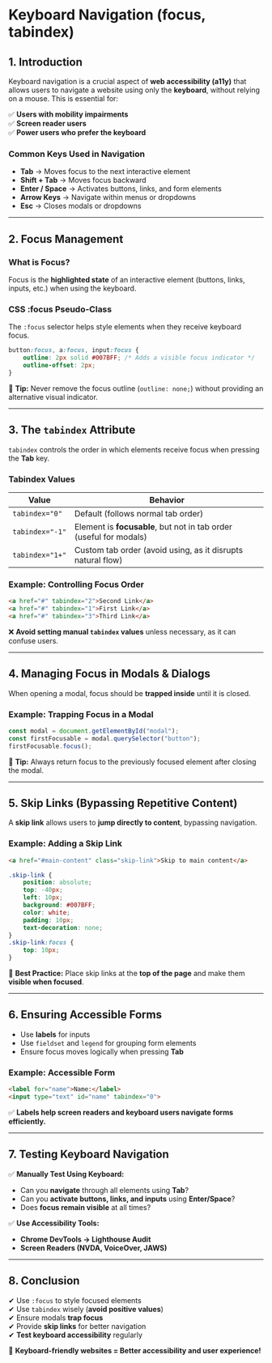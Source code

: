 # **Keyboard Navigation (focus, tabindex)**  

## **1. Introduction**  
Keyboard navigation is a crucial aspect of **web accessibility (a11y)** that allows users to navigate a website using only the **keyboard**, without relying on a mouse. This is essential for:  

✅ **Users with mobility impairments**  
✅ **Screen reader users**  
✅ **Power users who prefer the keyboard**  

### **Common Keys Used in Navigation**  
- **Tab** → Moves focus to the next interactive element  
- **Shift + Tab** → Moves focus backward  
- **Enter / Space** → Activates buttons, links, and form elements  
- **Arrow Keys** → Navigate within menus or dropdowns  
- **Esc** → Closes modals or dropdowns  

---

## **2. Focus Management**  
### **What is Focus?**  
Focus is the **highlighted state** of an interactive element (buttons, links, inputs, etc.) when using the keyboard.  

### **CSS :focus Pseudo-Class**  
The `:focus` selector helps style elements when they receive keyboard focus.  

```css
button:focus, a:focus, input:focus {
    outline: 2px solid #007BFF; /* Adds a visible focus indicator */
    outline-offset: 2px;
}
```
📌 **Tip:** Never remove the focus outline (`outline: none;`) without providing an alternative visual indicator.

---

## **3. The `tabindex` Attribute**  
`tabindex` controls the order in which elements receive focus when pressing the **Tab** key.  

### **Tabindex Values**  
| Value | Behavior |
|--------|-----------------------------------------------------|
| `tabindex="0"` | Default (follows normal tab order) |
| `tabindex="-1"` | Element is **focusable**, but not in tab order (useful for modals) |
| `tabindex="1+"` | Custom tab order (avoid using, as it disrupts natural flow) |

### **Example: Controlling Focus Order**  
```html
<a href="#" tabindex="2">Second Link</a>
<a href="#" tabindex="1">First Link</a>
<a href="#" tabindex="3">Third Link</a>
```
❌ **Avoid setting manual `tabindex` values** unless necessary, as it can confuse users.  

---

## **4. Managing Focus in Modals & Dialogs**  
When opening a modal, focus should be **trapped inside** until it is closed.  

### **Example: Trapping Focus in a Modal**  
```js
const modal = document.getElementById("modal");
const firstFocusable = modal.querySelector("button");
firstFocusable.focus();
```
📌 **Tip:** Always return focus to the previously focused element after closing the modal.  

---

## **5. Skip Links (Bypassing Repetitive Content)**  
A **skip link** allows users to **jump directly to content**, bypassing navigation.  

### **Example: Adding a Skip Link**  
```html
<a href="#main-content" class="skip-link">Skip to main content</a>
```
```css
.skip-link {
    position: absolute;
    top: -40px;
    left: 10px;
    background: #007BFF;
    color: white;
    padding: 10px;
    text-decoration: none;
}
.skip-link:focus {
    top: 10px;
}
```
📌 **Best Practice:** Place skip links at the **top of the page** and make them **visible when focused**.  

---

## **6. Ensuring Accessible Forms**  
- Use **labels** for inputs  
- Use `fieldset` and `legend` for grouping form elements  
- Ensure focus moves logically when pressing **Tab**  

### **Example: Accessible Form**  
```html
<label for="name">Name:</label>
<input type="text" id="name" tabindex="0">
```
✅ **Labels help screen readers and keyboard users navigate forms efficiently.**  

---

## **7. Testing Keyboard Navigation**  
✅ **Manually Test Using Keyboard:**  
- Can you **navigate** through all elements using **Tab**?  
- Can you **activate buttons, links, and inputs** using **Enter/Space**?  
- Does **focus remain visible** at all times?  

✅ **Use Accessibility Tools:**  
- **Chrome DevTools → Lighthouse Audit**  
- **Screen Readers (NVDA, VoiceOver, JAWS)**  

---

## **8. Conclusion**  
✔ Use `:focus` to style focused elements  
✔ Use `tabindex` wisely (**avoid positive values**)  
✔ Ensure modals **trap focus**  
✔ Provide **skip links** for better navigation  
✔ **Test keyboard accessibility** regularly  

🚀 **Keyboard-friendly websites = Better accessibility and user experience!**